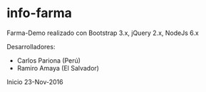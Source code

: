 # info-farma
Farma-Demo realizado con Bootstrap 3.x, jQuery 2.x, NodeJs 6.x

Desarrolladores:
* Carlos Pariona (Perú)
* Ramiro Amaya (El Salvador)

Inicio 23-Nov-2016

